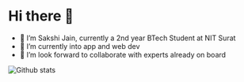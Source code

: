# Hi there 👋

- 🤗 I’m Sakshi Jain, currently a 2nd year BTech Student at NIT Surat
- 🌱 I’m currently into app and web dev
- 👯 I’m look forward to collaborate with experts already on board

![Github stats](https://github-readme-stats.vercel.app/apisakshijain009)


